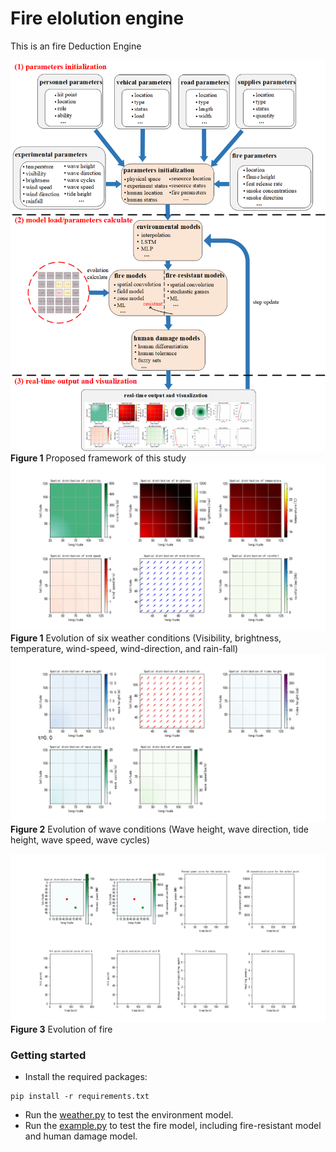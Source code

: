# Fire elolution engine
This is an fire Deduction Engine  

![Frameroek](docs/figs/framework.jpg) 
**Figure 1** Proposed framework of this study
![Weather evolution](docs/figs/weather_evolution.gif) 
**Figure 1** Evolution of six weather conditions (Visibility, brightness, temperature, wind-speed, wind-direction, and rain-fall)
![wave evolution](docs/figs/wave_evolution.gif) 
**Figure 2** Evolution of wave conditions (Wave height, wave direction, tide height, wave speed, wave cycles)


![fire evolution](docs/figs/fire_evolution.gif) 
**Figure 3** Evolution of fire

### Getting started
* Install the required packages:
```angular2html
pip install -r requirements.txt
```
* Run the [weather.py](https://github.com/dtGaoP/fire_evolution/blob/master/modules/environments/weather.py) to test the environment model.
* Run the [example.py](https://github.com/dtGaoP/fire_evolution/blob/master/examples/example.py) to test the fire model, including fire-resistant model and human damage model.
